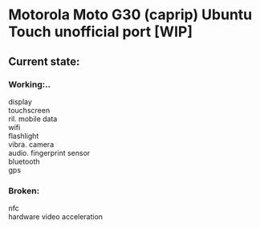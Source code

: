 # Motorola Moto G30 (caprip) Ubuntu Touch unofficial port [WIP]

## Current state:

### Working:..
display\
touchscreen\
ril\.
mobile data\
wifi\
flashlight\
vibra\.
camera\
audio\.
fingerprint sensor\
bluetooth\
gps

### Broken:
nfc\
hardware video acceleration
